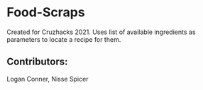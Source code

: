 # Food-Scraps
Created for Cruzhacks 2021. Uses list of available ingredients as parameters to locate a recipe for them.
## Contributors: 
Logan Conner, Nisse Spicer 
